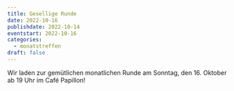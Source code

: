 ```yaml
---
title: Gesellige Runde
date: 2022-10-16
publishdate: 2022-10-14
eventstart: 2022-10-16
categories:
  - monatstreffen
draft: false
---
```

Wir laden zur gemütlichen monatlichen Runde am Sonntag, den 16. Oktober ab 19 Uhr im Café Papillon! 

